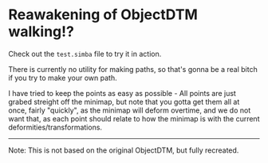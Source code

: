 Reawakening of ObjectDTM walking!?
=================================

Check out the `test.simba` file to try it in action. 

There is currently no utility for making paths, so that's gonna be a real bitch if you try to make your own path.

I have tried to keep the points as easy as possible - All points are just grabed streight off the minimap, 
but note that you gotta get them all at once, fairly "quickly", as the minimap will deform overtime, and we do not want that, 
as each point should relate to how the minimap is with the current deformities/transformations.


---------------------------------

Note: This is not based on the original ObjectDTM, but fully recreated.

